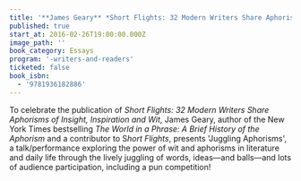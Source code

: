 ```yaml
---
title: '**James Geary** *Short Flights: 32 Modern Writers Share Aphorisms of Insight, Inspiration and Wit*'
published: true
start_at: 2016-02-26T19:00:00.000Z
image_path: ''
book_category: Essays
program: '-writers-and-readers'
ticketed: false
book_isbn:
  - '9781936182886'
---
```


To celebrate the publication of *Short Flights: 32 Modern Writers Share Aphorisms of Insight, Inspiration and Wit*, James Geary, author of the New York Times bestselling *The World in a Phrase: A Brief History of the Aphorism* and a contributor to S*hort Flights*, presents 'Juggling Aphorisms', a talk/performance exploring the power of wit and aphorisms in literature and daily life through the lively juggling of words, ideas—and balls—and lots of audience participation, including a pun competition!